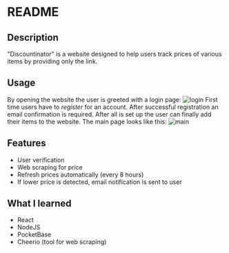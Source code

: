 # README
## Description
"Discountinator" is a website designed to help users track prices of various items by providing only the link.
## Usage
By opening the website the user is greeted with a login page:
![login](https://github.com/Serious-Fin/discountinator/assets/70478387/2e87b1cd-28dd-4cb2-99ef-391fcefb3fc4)
First time users have to *register* for an account. After successful registration an email confirmation is required.
After all is set up the user can finally add their items to the website. The main page looks like this:
![main](https://github.com/Serious-Fin/discountinator/assets/70478387/69e2a373-fff6-4be5-8c8d-5fb1bfc16f74)
## Features
* User verification
* Web scraping for price
* Refresh prices automatically (every 8 hours)
* If lower price is detected, email notification is sent to user
## What I learned
* React
* NodeJS
* PocketBase
* Cheerio (tool for web scraping)
